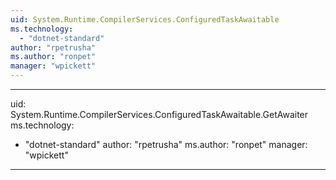 ```yaml
---
uid: System.Runtime.CompilerServices.ConfiguredTaskAwaitable
ms.technology: 
  - "dotnet-standard"
author: "rpetrusha"
ms.author: "ronpet"
manager: "wpickett"
---
```


---
uid: System.Runtime.CompilerServices.ConfiguredTaskAwaitable.GetAwaiter
ms.technology: 
  - "dotnet-standard"
author: "rpetrusha"
ms.author: "ronpet"
manager: "wpickett"
---
